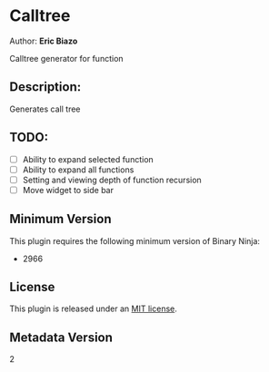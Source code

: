 # Calltree
Author: **Eric Biazo**

Calltree generator for function

## Description:
Generates call tree

## TODO:
- [ ] Ability to expand selected function
- [ ] Ability to expand all functions
- [ ] Setting and viewing depth of function recursion
- [ ] Move widget to side bar

## Minimum Version

This plugin requires the following minimum version of Binary Ninja:

 * 2966

## License

This plugin is released under an [MIT license](./LICENSE).

## Metadata Version

2
